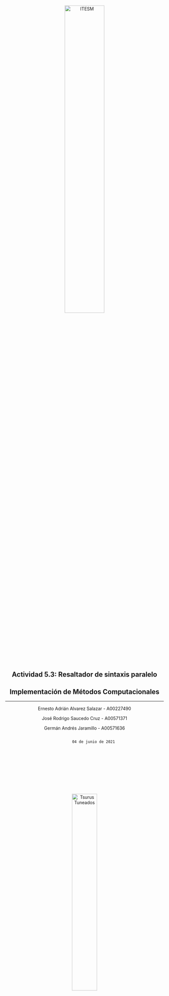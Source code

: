 <div style="height:100px;"></div>
<center>
    <img src="https://media.discordapp.net/attachments/692982204627812372/850479473454612520/Tec.png?width=1260&height=332" width="50%" alt="ITESM">
</center>
<div style="height:130px;"></div>

<!--    ACTIVIDAD   -->
<h2 align="center">
    Actividad 5.3: Resaltador de sintaxis paralelo
</h2>
<!--    MATERIA   -->
<h2 align="center">
    Implementación de Métodos Computacionales
</h2>

---
<!--    INTEGRANTES   -->
<p align="center">
    Ernesto Adrián Alvarez Salazar - A00227490
</p>
<p align="center">
    José Rodrigo Saucedo Cruz - A00571371
</p>
<p align="center">
    Germán Andrés Jaramillo - A00571636
</p>
<!--    FECHA   -->
<p align="center">
    <code align="center">
        04 de junio de 2021
    </code>
</p>

<div style="height:130px;"></div>
<center>
    <img src="https://media.discordapp.net/attachments/692982204627812372/850479438227177533/Tank.png?width=688&height=657" width="40%" alt="Tsurus Tuneados">
</center>
<div class="page"></div>



Debido a la gran demanda de soluciones que requieren de crear nuevas tecnologías, como lenguajes de programación, un resaltado sintáctico se vuelve una gran herramienta para las personas los programadores, pues así se agiliza la búsqueda de errores e incluso sentencias dentro de los archivos, eficientando el tiempo en el que tanto se escribe como en el que se prueba el código.

Al trabajar con una cantidad grande de archivos la solución llega a volverse lenta si intentamos hacer un archivo tras de otro, cosa que se convierte en un inconveniente cuando se trata de algo se hace con la esperanza de ahorrar tiempo (y motivos estéticos), para ello es necesario hacer las más optimizaciones que sean posibles.
En esta ocasión se consiguieron los siguientes datos al analizar 1000 archivos con 1000 líneas de código todos, con distintos números de hilos:

| Numero de Hilos | Tiempo (en segundos) |
|-----------------|----------------------|
|         1       |          18          |
|         2       |        13.5          |
|         3       |         8.3          |
|         5       |           8          |
|         8       |         8.2          |
|        10       |         7.9          |
|        12       |         8.1          |

Como se ve en la tabla, el uso de hilos en paralelo eficientiza en gran medida el tiempo de ejecución pues el paradigma permite que más de un proceso se ejecute al mismo momento. Esto es posible gracias a que los procesos son independientes entre sí.

En nuestro código estamos destinando un archivo a cada hilo del procesador, una vez termina de hacer el proceso se le asigna un nuevo archivo. Esto de primera instancia es una solución muy completa, pero mientras probamos el código nos dimos cuenta que varios hilos podían analizar un mismo archivo, entonces tuvimos que buscar una manera diferente de destinar los archivos a los hilos; se optó por hacer una cola compartida que se accediera de manera sincronizada

```java
synchronized public void addFile(String fileName){
    convert.add(fileName);
    System.out.println(fileName+" ( "+convert.size()+" )");
}
synchronized public String getFile(){
    if(!convert.isEmpty()){
        String aux = convert.peek();
        convert.remove();
        return aux;
    }
    finished();
    return null;
}
```

Computacionalmente hablando nuestro código no tiene gran complejidad, esto es algo bueno que logramos al asegurar que cada archivo se analiza exactamente una vez, en concreto y por secciones del programa cuando leemos los archivos del directorio es en tiempo lineal `O(n)`
```java
private static void fillQueue(String path) {
    File dir = new File(path);
    File[] dirFiles = dir.listFiles();
    if(dirFiles != null){
        for(File file : dirFiles) {
            String name = file.getName();
            archivos.addFile(name);
        }
    }
}
```

De ahí en más, lo más destacable es la manera en la que se ejecuta el resaltado sintáctico, con este método `exec()`, esto se ejecuta para cada hilo y tiene una complejidad lineal `O(n)`
```java
while(file != null){
    file = this.archivos.getFile();
    String[] params = {execute, path, file};
    if(file!=null){
        try {
            long inicio = System.currentTimeMillis();
            app.exec(params);
            long fin = System.currentTimeMillis();
            System.out.print("Procesando (H" + this.id + "): " + file);
            System.out.println(" ->\t"+(fin-inicio)+" ms");
        } catch (IOException e) {
            e.printStackTrace();
        }
    }
}
```
Para nosotro la eficiencia de estos algoritmos se demuestra al ver que los tiempos de ejecución se ven reducidos al aumentar el número de hilos, que después de un punto se ve poca mejora (debido a que se comunican con un método síncrono), pero de no haber hecho una implementación correcta hubiéramos gastado más recursos de lo que se requiere realmente.

Que justo esto nos abre la puerta para hablar de una mala implementación intencionalmente, pues es posible sobrecargar de procesos a un equipo y limitar los recursos destinados para otras tareas.

Por último hablar de algunos casos más grandes, donde realmente sea necesario hacer uso de paralelismo, si se tratase de archivos muy grandes o quizá un video juego que debe calcular múltiples físicas simultáneamente.
 
En la siguiente liga se encuentra un video explicativo de la solución [https://youtu.be/yfchJLkZT_w](https://youtu.be/yfchJLkZT_w)

En la siguiente liga se encuentra el código fuente del proyecto: [https://github.com/NetoDios/TT-Metodos/tree/master/Actividad%205.3%20-%20Tsurus%20Tuneados](https://github.com/NetoDios/TT-Metodos/tree/master/Actividad%205.3%20-%20Tsurus%20Tuneados)



<div class="page"></div>
